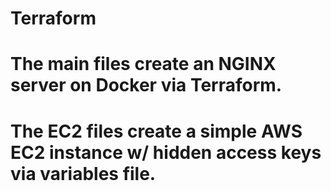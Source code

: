 # Terraform
# The main files create an NGINX server on Docker via Terraform.
# The EC2 files create a simple AWS EC2 instance w/ hidden access keys via variables file.

